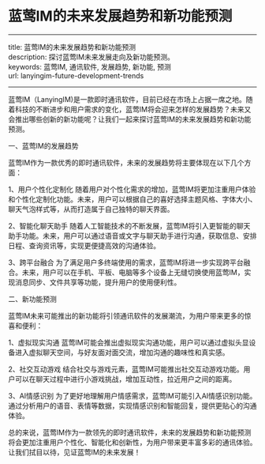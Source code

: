 # 蓝莺IM的未来发展趋势和新功能预测

---

title: 蓝莺IM的未来发展趋势和新功能预测  
description: 探讨蓝莺IM未来发展走向及新功能预测。  
keywords: 蓝莺IM, 通讯软件, 发展趋势, 新功能, 预测  
url: lanyingim-future-development-trends  

---

蓝莺IM（LanyingIM)是一款即时通讯软件，目前已经在市场上占据一席之地。随着科技的不断进步和用户需求的变化，蓝莺IM将会迎来怎样的发展趋势？未来又会推出哪些创新的新功能呢？让我们一起来探讨蓝莺IM的未来发展趋势和新功能预测。

一、蓝莺IM的发展趋势

蓝莺IM作为一款优秀的即时通讯软件，未来的发展趋势将主要体现在以下几个方面：

1、用户个性化定制化
随着用户对个性化需求的增加，蓝莺IM将更加注重用户体验和个性化定制化功能。未来，用户可以根据自己的喜好选择主题风格、字体大小、聊天气泡样式等，从而打造属于自己独特的聊天界面。

2、智能化聊天助手
随着人工智能技术的不断发展，蓝莺IM将引入更智能的聊天助手功能。未来，用户可以通过语音或文字与聊天助手进行沟通，获取信息、安排日程、查询资讯等，实现更便捷高效的沟通体验。

3、跨平台融合
为了满足用户多终端使用的需求，蓝莺IM将进一步实现跨平台融合。未来，用户可以在手机、平板、电脑等多个设备上无缝切换使用蓝莺IM，实现消息同步、文件共享等功能，提升用户的使用便利性。

二、新功能预测

蓝莺IM未来可能推出的新功能将引领通讯软件的发展潮流，为用户带来更多的惊喜和便利：

1、虚拟现实沟通
蓝莺IM可能会推出虚拟现实沟通功能，用户可以通过虚拟头显设备进入虚拟聊天空间，与好友面对面交流，增加沟通的趣味性和真实感。

2、社交互动游戏
结合社交与游戏元素，蓝莺IM可能推出社交互动游戏功能。用户可以在聊天过程中进行小游戏挑战，增加互动性，拉近用户之间的距离。

3、AI情感识别
为了更好地理解用户情感需求，蓝莺IM可能引入AI情感识别功能。通过分析用户的语音、表情等数据，实现情感识别和智能回复，提供更贴心的沟通体验。

总的来说，蓝莺IM作为一款领先的即时通讯软件，未来的发展趋势和新功能预测将会更加注重用户个性化、智能化和创新性，为用户带来更丰富多彩的通讯体验。让我们拭目以待，见证蓝莺IM的未来发展！